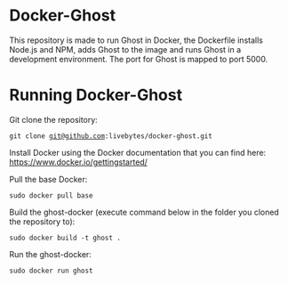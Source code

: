 # Docker-Ghost
This repository is made to run Ghost in Docker, the Dockerfile installs Node.js and NPM, adds Ghost to the image and runs Ghost in a development environment. The port for Ghost is mapped to port 5000.

# Running Docker-Ghost
Git clone the repository: 

<code>git clone git@github.com:livebytes/docker-ghost.git</code>

Install Docker using the Docker documentation that you can find here: https://www.docker.io/gettingstarted/

Pull the base Docker:

<code>sudo docker pull base</code>

Build the ghost-docker (execute command below in the folder you cloned the repository to):

<code>sudo docker build -t ghost .</code>

Run the ghost-docker:

<code>sudo docker run ghost</code>
